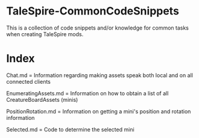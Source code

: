 # TaleSpire-CommonCodeSnippets
This is a collection of code snippets and/or knowledge for common tasks when creating TaleSpire mods.

# Index

Chat.md = Information regarding making assets speak both local and on all connected clients

EnumeratingAssets.md = Information on how to obtain a list of all CreatureBoardAssets (minis)

PositionRotation.md = Information on getting a mini's position and rotation information

Selected.md = Code to determine the selected mini
